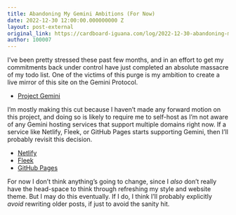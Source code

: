 ```yaml
---
title: Abandoning My Gemini Ambitions (For Now)
date: 2022-12-30 12:00:00.000000000 Z
layout: post-external
original_link: https://cardboard-iguana.com/log/2022-12-30-abandoning-my-gemini-ambitions-for-now.html
author: 100007
---
```


I’ve been pretty stressed these past few months, and in an effort to get my commitments back under control have just completed an absolute massacre of my todo list. One of the victims of this purge is my ambition to create a live mirror of this site on the Gemini Protocol.

- [Project Gemini](https://gemini.circumlunar.space/)

I’m mostly making this cut because I haven’t made any forward motion on this project, and doing so is likely to require me to self-host as I’m not aware of any Gemini hosting services that support multiple domains right now. If a service like Netlify, Fleek, or GitHub Pages starts supporting Gemini, then I’ll probably revisit this decision.

- [Netlify](https://www.netlify.com/)
- [Fleek](https://fleek.co/)
- [GitHub Pages](https://pages.github.com/)

For now I don’t think anything’s going to change, since I _also_ don’t really have the head-space to think through refreshing my style and website theme. But I may do this eventually. If I do, I think I’ll probably explicitly _avoid_ rewriting older posts, if just to avoid the sanity hit.

